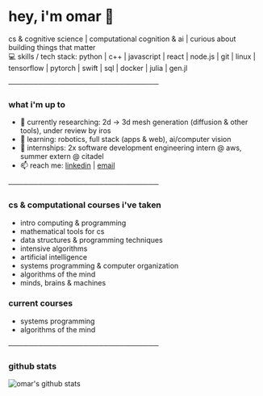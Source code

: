 # hey, i'm omar 👋

cs & cognitive science | computational cognition & ai | curious about building things that matter  
💻 skills / tech stack: python | c++ | javascript | react | node.js | git | linux | tensorflow | pytorch | swift | sql | docker | julia | gen.jl

──────────────────────────────

### what i'm up to
- 🔭 currently researching: 2d → 3d mesh generation (diffusion & other tools), under review by iros  
- 🌱 learning: robotics, full stack (apps & web), ai/computer vision  
- 💼 internships: 2x software development engineering intern @ aws, summer extern @ citadel  
- 📫 reach me: [linkedin](https://linkedin.com/in/yourprofile) | [email](mailto:omar.abdellall@yale.edu)

──────────────────────────────

### cs & computational courses i've taken
- intro computing & programming  
- mathematical tools for cs  
- data structures & programming techniques  
- intensive algorithms  
- artificial intelligence  
- systems programming & computer organization  
- algorithms of the mind  
- minds, brains & machines  

### current courses
- systems programming  
- algorithms of the mind  

──────────────────────────────

### github stats
![omar's github stats](https://github-readme-stats.vercel.app/api?username=your-username&show_icons=true&theme=tokyonight)
